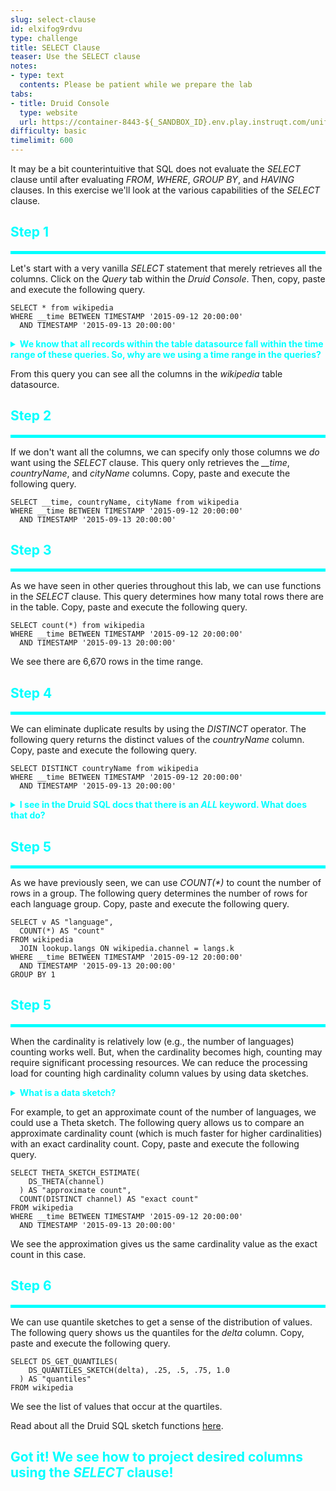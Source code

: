 ```yaml
---
slug: select-clause
id: elxifog9rdvu
type: challenge
title: SELECT Clause
teaser: Use the SELECT clause
notes:
- type: text
  contents: Please be patient while we prepare the lab
tabs:
- title: Druid Console
  type: website
  url: https://container-8443-${_SANDBOX_ID}.env.play.instruqt.com/unified-console.html
difficulty: basic
timelimit: 600
---
```


It may be a bit counterintuitive that SQL does not evaluate the _SELECT_ clause until after evaluating _FROM_, _WHERE_, _GROUP BY_, and _HAVING_ clauses.
In this exercise we'll look at the various capabilities of the _SELECT_ clause.


<h2 style="color:cyan">Step 1</h2><hr style="color:cyan;background-color:cyan;height:5px">

Let's start with a very vanilla _SELECT_ statement that merely retrieves all the columns.
Click on the _Query_ tab within the _Druid Console_.
Then, copy, paste and execute the following query.


```
SELECT * from wikipedia
WHERE __time BETWEEN TIMESTAMP '2015-09-12 20:00:00'
  AND TIMESTAMP '2015-09-13 20:00:00'
```

<details>
  <summary style="color:cyan"><b>We know that all records within the table datasource fall within the time range of these queries. So, why are we using a time range in the queries?</b></summary>
<hr style="background-color:cyan">
Druid queries that do not employ a time range can be very expensive.
In these labs we want to model best practices, so even though all rows of the table fall within the specified time range, we use a time range to reinforce it as a habit.
<hr style="background-color:cyan">
</details>

From this query you can see all the columns in the _wikipedia_ table datasource.

<h2 style="color:cyan">Step 2</h2><hr style="color:cyan;background-color:cyan;height:5px">

If we don't want all the columns, we can specify only those columns we _do_ want using the _SELECT_ clause.
This query only retrieves the <i>__time</i>, _countryName_, and _cityName_ columns.
Copy, paste and execute the following query.

```
SELECT __time, countryName, cityName from wikipedia
WHERE __time BETWEEN TIMESTAMP '2015-09-12 20:00:00'
  AND TIMESTAMP '2015-09-13 20:00:00'
```

<h2 style="color:cyan">Step 3</h2><hr style="color:cyan;background-color:cyan;height:5px">

As we have seen in other queries throughout this lab, we can use functions in the _SELECT_ clause.
This query determines how many total rows there are in the table.
Copy, paste and execute the following query.

```
SELECT count(*) from wikipedia
WHERE __time BETWEEN TIMESTAMP '2015-09-12 20:00:00'
  AND TIMESTAMP '2015-09-13 20:00:00'
````

We see there are 6,670 rows in the time range.

<h2 style="color:cyan">Step 4</h2><hr style="color:cyan;background-color:cyan;height:5px">

We can eliminate duplicate results by using the _DISTINCT_ operator.
The following query returns the distinct values of the _countryName_ column.
Copy, paste and execute the following query.

```
SELECT DISTINCT countryName from wikipedia
WHERE __time BETWEEN TIMESTAMP '2015-09-12 20:00:00'
  AND TIMESTAMP '2015-09-13 20:00:00'
```

<details>
  <summary style="color:cyan"><b>I see in the Druid SQL docs that there is an <i>ALL</i> keyword. What does that do?</b></summary>
<hr style="background-color:cyan">
Basically, we can use either <i>ALL</i> or <i>DISTINCT</i>.
<i>ALL</i> is the default, which essentially only means "not distinct".
So, if we don't specify either <i>ALL</i> nor <i>DISTINCT</i> we get the default behavior, which is <i>ALL</i>.
<hr style="background-color:cyan">
</details>

<h2 style="color:cyan">Step 5</h2><hr style="color:cyan;background-color:cyan;height:5px">

As we have previously seen, we can use _COUNT(*)_ to count the number of rows in a group.
The following query determines the number of rows for each language group.
Copy, paste and execute the following query.

```
SELECT v AS "language",
  COUNT(*) AS "count"
FROM wikipedia
  JOIN lookup.langs ON wikipedia.channel = langs.k
WHERE __time BETWEEN TIMESTAMP '2015-09-12 20:00:00'
  AND TIMESTAMP '2015-09-13 20:00:00'
GROUP BY 1
```

<h2 style="color:cyan">Step 5</h2><hr style="color:cyan;background-color:cyan;height:5px">

When the cardinality is relatively low (e.g., the number of languages) counting works well.
But, when the cardinality becomes high, counting may require significant processing resources.
We can reduce the processing load for counting high cardinality column values by using data sketches.

<details>
  <summary style="color:cyan"><b>What is a data sketch?</b></summary>
<hr style="background-color:cyan">
Data sketches are statistical mechanisms that we can use to get approximate values (within an known error band).
Data sketches reduce processing and also allow the processing to be more uniformly distributed, so queries can be faster.
<br><br>
We can even speed up queries more by using sketches during ingestion, which we will cover in the Druid SQL ingestion labs.
Read more about data sketches <a href="https://datasketches.apache.org/" target="_blank">here</a>.
<hr style="background-color:cyan">
</details>

For example, to get an approximate count of the number of languages, we could use a Theta sketch.
The following query allows us to compare an approximate cardinality count (which is much faster for higher cardinalities) with an exact cardinality count.
Copy, paste and execute the following query.

```
SELECT THETA_SKETCH_ESTIMATE(
    DS_THETA(channel)
  ) AS "approximate count",
  COUNT(DISTINCT channel) AS "exact count"
FROM wikipedia
WHERE __time BETWEEN TIMESTAMP '2015-09-12 20:00:00'
  AND TIMESTAMP '2015-09-13 20:00:00'
```

We see the approximation gives us the same cardinality value as the exact count in this case.

<h2 style="color:cyan">Step 6</h2><hr style="color:cyan;background-color:cyan;height:5px">

We can use quantile sketches to get a sense of the distribution of values.
The following query shows us the quantiles for the _delta_ column.
Copy, paste and execute the following query.

```
SELECT DS_GET_QUANTILES(
    DS_QUANTILES_SKETCH(delta), .25, .5, .75, 1.0
  ) AS "quantiles"
FROM wikipedia
```

We see the list of values that occur at the quartiles.


Read about all the Druid SQL sketch functions <a href="https://druid.apache.org/docs/latest/querying/sql-aggregations.html#sketch-functions" target="_blank">here</a>.


<h2 style="color:cyan">Got it! We see how to project desired columns using the <i>SELECT</i> clause!</h2>


<style type="text/css" rel="stylesheet">
.lightbox { display: none; position: fixed; justify-content: center; align-items: center; z-index: 999; top: 0; left: 0; right: 0; bottom: 0; padding: 1rem; background: rgba(0, 0, 0, 0.8); }
.lightbox:target { display: flex; }
.lightbox img { max-height: 100% }
.thumbnail:hover {
    position:fixed;
    top:-25px;
    left:-35px;
    width:500px;
    height:auto;
    display:block;
    z-index:999;
}
</style>

